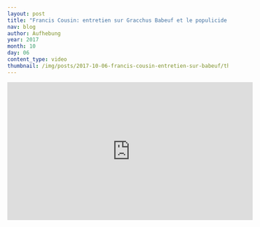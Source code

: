 ```yaml
---
layout: post
title: "Francis Cousin: entretien sur Gracchus Babeuf et le populicide vendéen"
nav: blog
author: Aufhebung
year: 2017
month: 10
day: 06
content_type: video
thumbnail: /img/posts/2017-10-06-francis-cousin-entretien-sur-babeuf/thumbnail.jpg
---
```


<div class="youtube-video">
    <iframe width="560" height="315"
        src="https://www.youtube-nocookie.com/embed/K_JrpJsVki8?rel=0"
        frameborder="0" allowfullscreen>
    </iframe>
</div>
